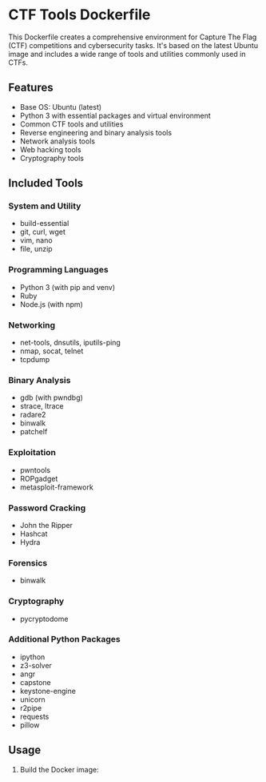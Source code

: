 # CTF Tools Dockerfile

This Dockerfile creates a comprehensive environment for Capture The Flag (CTF) competitions and cybersecurity tasks. It's based on the latest Ubuntu image and includes a wide range of tools and utilities commonly used in CTFs.

## Features

- Base OS: Ubuntu (latest)
- Python 3 with essential packages and virtual environment
- Common CTF tools and utilities
- Reverse engineering and binary analysis tools
- Network analysis tools
- Web hacking tools
- Cryptography tools

## Included Tools

### System and Utility
- build-essential
- git, curl, wget
- vim, nano
- file, unzip

### Programming Languages
- Python 3 (with pip and venv)
- Ruby
- Node.js (with npm)

### Networking
- net-tools, dnsutils, iputils-ping
- nmap, socat, telnet
- tcpdump

### Binary Analysis
- gdb (with pwndbg)
- strace, ltrace
- radare2
- binwalk
- patchelf

### Exploitation
- pwntools
- ROPgadget
- metasploit-framework

### Password Cracking
- John the Ripper
- Hashcat
- Hydra

### Forensics
- binwalk

### Cryptography
- pycryptodome

### Additional Python Packages
- ipython
- z3-solver
- angr
- capstone
- keystone-engine
- unicorn
- r2pipe
- requests
- pillow

## Usage

1. Build the Docker image: